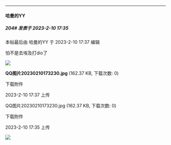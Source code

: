
*****

####  哈曼的YY  
##### 204#       发表于 2023-2-10 17:35

 本帖最后由 哈曼的YY 于 2023-2-10 17:37 编辑 

怕不是去埃及打dio了

<img src="https://img.saraba1st.com/forum/202302/10/173716ssge6z7r1f1fdf2e.jpg" referrerpolicy="no-referrer">

<strong>QQ图片20230210173230.jpg</strong> (162.37 KB, 下载次数: 0)

下载附件

2023-2-10 17:37 上传

QQ图片20230210173230.jpg
(162.37 KB, 下载次数: 0)

下载附件

2023-2-10 17:35 上传

<img src="https://img.saraba1st.com/forum/202302/10/173528wwzh63sdzjjzd6o1.jpg" referrerpolicy="no-referrer">

